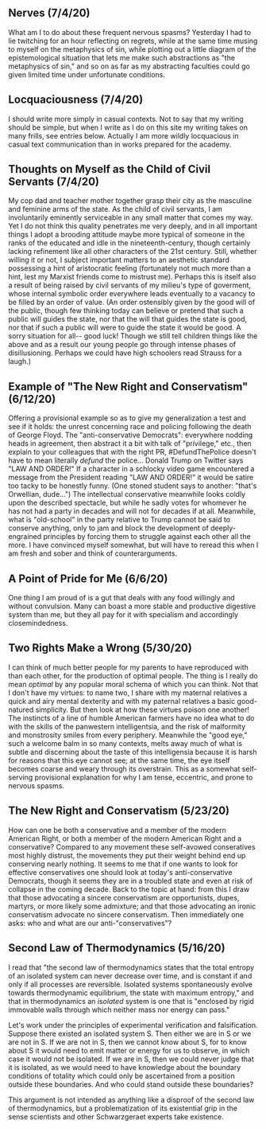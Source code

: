 ## Nerves (7/4/20)

What am I to do about these frequent nervous spasms? Yesterday I had to lie twitching for an hour reflecting on regrets, while at the same time musing to myself on the metaphysics of sin, while plotting out a little diagram of the epistemological situation that lets me make such abstractions as "the metaphysics of sin," and so on as far as my abstracting faculties could go given limited time under unfortunate conditions.

## Locquaciousness (7/4/20)

I should write more simply in casual contexts. Not to say that my writing should be simple, but when I write as I do on this site my writing takes on many frills, see entries below. Actually I am more wildly locquacious in casual text communication than in works prepared for the academy.

## Thoughts on Myself as the Child of Civil Servants (7/4/20)

My cop dad and teacher mother together grasp their city as the masculine and feminine arms of the state. As the child of civil servants, I am involuntarily eminently serviceable in any small matter that comes my way. Yet I do not think this quality penetrates me very deeply, and in all important things I adopt a brooding attitude maybe more typical of someone in the ranks of the educated and idle in the nineteenth-century, though certainly lacking refinement like all other characters of the 21st century. Still, whether willing it or not, I subject important matters to an aesthetic standard possessing a hint of aristocratic feeling (fortunately not much more than a hint, lest my Marxist friends come to mistrust me). Perhaps this is itself also a result of being raised by civil servants of my milieu's type of goverment, whose internal symbolic order everywhere leads eventually to a vacancy to be filled by an order of value. (An order ostensibly given by the good will of the public, though few thinking today can believe or pretend that such a public will guides the state, nor that the will that guides the state is good, nor that if such a public will were to guide the state it would be good. A sorry situation for all-- good luck! Though we still tell children things like the above and as a result our young people go through intense phases of disillusioning. Perhaps we could have high schoolers read Strauss for a laugh.)

## Example of "The New Right and Conservatism" (6/12/20)

Offering a provisional example so as to give my generalization a test and see if it holds: the unrest concerning race and policing following the death of George Floyd. The "anti-conservative Democrats": everywhere nodding heads in agreement, then abstract it a bit with talk of "privilege," etc., then explain to your colleagues that with the right PR, #DefundThePolice doesn't have to mean literally *defund* the police... Donald Trump on Twitter says "LAW AND ORDER!" If a character in a schlocky video game encountered a message from the President reading "LAW AND ORDER!" it would be satire too tacky to be honestly funny. (One stoned student says to another: "that's Orwellian, dude...") The intellectual conservative meanwhile looks coldly upon the described spectacle, but while he sadly votes for whomever he has not had a party in decades and will not for decades if at all. Meanwhile, what is "old-school" in the party relative to Trump cannot be said to conserve anything, only to jam and block the development of deeply-engrained principles by forcing them to struggle against each other all the more. I have convinced myself somewhat, but will have to reread this when I am fresh and sober and think of counterarguments.

## A Point of Pride for Me (6/6/20)

One thing I am proud of is a gut that deals with any food willingly and without convulsion. Many can boast a more stable and productive digestive system than me, but they all pay for it with specialism and accordingly closemindedness.

## Two Rights Make a Wrong (5/30/20)

I can think of much better people for my parents to have reproduced with than each other, for the production of optimal people. The thing is I really do mean *optimal* by any popular moral schema of which you can think. Not that I don't have my virtues: to name two, I share with my maternal relatives a quick and airy mental dexterity and with my paternal relatives a basic good-natured simplicity. But then look at how these virtues poison one another! The instincts of a line of humble American farmers have no idea what to do with the skills of the panwestern intelligentsia, and the risk of malformity and monstrosity smiles from every periphery. Meanwhile the "good eye," such a welcome balm in so many contexts, melts away much of what is subtle and discerning about the taste of this intelligensia because it is harsh for reasons that this eye cannot see; at the same time, the eye itself becomes coarse and weary through its overstrain. This as a somewhat self-serving provisional explanation for why I am tense, eccentric, and prone to nervous spasms.

## The New Right and Conservatism (5/23/20)

How can one be both a conservative and a member of the modern American Right, or both a member of the modern American Right and a conservative? Compared to any movement these self-avowed conseratives most highly distrust, the movements they put their weight behind end up conserving nearly nothing. It seems to me that if one wants to look for effective conservatives one should look at today's anti-conservative Democrats, though it seems they are in a troubled state and even at risk of collapse in the coming decade. Back to the topic at hand: from this I draw that those advocating a sincere conservatism are opportunists, dupes, martyrs, or more likely some admixture; and that those advocating an ironic conservatism advocate no sincere conservatism. Then immediately one asks: who and what are our anti-"conservatives"?

## Second Law of Thermodynamics (5/16/20)

I read that "the second law of thermodynamics states that the total entropy of an isolated system can never decrease over time, and is constant if and only if all processes are reversible. Isolated systems spontaneously evolve towards thermodynamic equilibrium, the state with maximum entropy," and that in thermodynamics an *isolated* system is one that is "enclosed by rigid immovable walls through which neither mass nor energy can pass."

Let's work under the principles of experimental verification and falsification. Suppose there existed an isolated system S. Then either we are in S or we are not in S. If we are not in S, then we cannot know about S, for to know about S it would need to emit matter or energy for us to observe, in which case it would not be isolated. If we are in S, then we could never judge that it is isolated, as we would need to have knowledge about the boundary conditions of totality which could only be ascertained from a position outside these boundaries. And who could stand outside these boundaries?

This argument is not intended as anything like a disproof of the second law of thermodynamics, but a problematization of its existential grip in the sense scientists and other Schwarzgeraet experts take existence.
